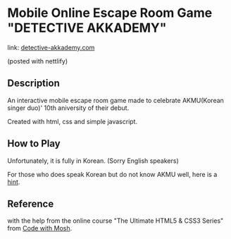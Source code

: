 # Mobile Online Escape Room Game "DETECTIVE AKKADEMY"

link: [detective-akkademy.com](https://akmu10-detective-akkademy.netlify.app/)

(posted with nettlify)

## Description

An interactive mobile escape room game made to celebrate AKMU(Korean singer duo)' 10th aniversity of their debut.

Created with html, css and simple javascript.

## How to Play

Unfortunately, it is fully in Korean. (Sorry English speakers)

For those who does speak Korean but do not know AKMU well, here is a [hint](http://detective-akkademy.notion.site/).

## Reference

with the help from the online course "The Ultimate HTML5 & CSS3 Series" from [Code with Mosh](https://codewithmosh.com/).
